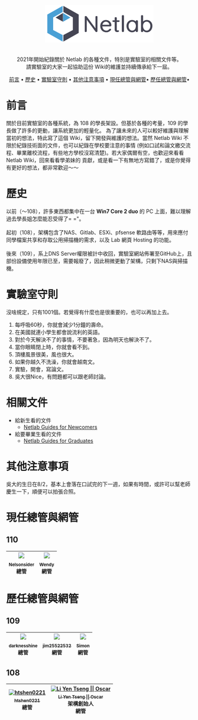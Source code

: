 <h1 align="center">
  <br>

  ![](/img/logo.png)
  <br>
</h1>

<p align="center">
    2021年開始紀錄關於 Netlab 的各種文件，特別是實驗室的相關文件等。<br>請實驗室的大家一起協助這份 Wiki的維護並持續傳承給下一屆。
</p>

<p align="center">
  <a href="#前言">前言</a> •
  <a href="#歷史">歷史</a> •
  <a href="#實驗室守則">實驗室守則</a> •
  <a href="#其他注意事項">其他注意事項</a> •
  <a href="#現任總管與網管">現任總管與網管</a>•
  <a href="#歷任總管與網管">歷任總管與網管</a>•
</p>

# 前言

關於目前實驗室的各種系統，為 108 的學長架設。但基於各種的考量，109 的學長做了許多的更動，讓系統更加的輕量化。
為了讓未來的人可以較好維護與理解當初的想法，特此寫了這個 Wiki，留下開發與維護的想法。當然 Netlab Wiki 不限於紀錄技術面的文件，也可以紀錄在學校要注意的事情 (例如口試和論文繳交流程、畢業離校流程，有些地方學校沒寫清楚)。若大家偶爾有空，也歡迎來看看 Netlab Wiki，回來看看學弟妹的 貢獻，或是看一下有無地方寫錯了，或是你覺得有更好的想法，都非常歡迎～～

# 歷史

以前（～108），許多東西都集中在一台 **Win7 Core 2 duo** 的 PC 上面，難以理解過去學長姐怎麼能忍受得了= ="。<br><br>
起初（108），架構包含了NAS、Gitlab、ESXi、pfsense 軟路由等等，用來應付同學檔案共享和存取公用掃描機的需求，以及 Lab 網頁 Hosting 的功能。<br><br>
後來（109），系上DNS Server權限被計中收回，實驗室網站佈署至GitHub上，且部份設備使用年限已至，需要報廢了，因此稍微更動了架構，只剩下NAS與掃描機。



# 實驗室守則
沒啥規定，只有1001個。若覺得有什麼也是很重要的，也可以再加上去。

1. 每呼吸60秒，你就會減少1分鐘的壽命。
2. 在美國就連小學生都會說流利的英語。
3. 對於今天解決不了的事情，不要著急，因為明天也解決不了。
4. 當你眼睛閉上時，你就會看不到。
5. 頂樓風景很美，風也很大。
6. 如果你越久不洗澡，你就會越南文。
7. 實驗，開會，寫論文。
8. 吳大很Nice，有問題都可以跟老師討論。

<!-- 1. 任何看似多餘的設定，其實都是必要的，平常請勿更改明明運行正常的設定，Unless you know what you're doing.
2. 作為 Admin 的責任，就是 Linux 裡面第一次輸入`sudo`時的提示訊息：
   - #1) Respect the privacy of others.
   - #2) Think before you type.
   - #3) With great power comes great responsibility.
3. Be stronger than your strongest excuse.
   - 有時可能會覺得：我學這麼多東西幹麻...之類的，別讓找藉口的力氣，勝過學習的動力。
4. 你一定要會 Linux 的常用指令
   - 在 Wiki 裡面的指令都是以 Linux 為主，你可以在 Windows 開 WSL 練習，然後我使用的 Ubuntu 都是 headless server，沒有 GUI，請學會敲指令。
5. Have backbone, disagree and commit.
   - 若有錯誤或是不足的地方，請動手改善。
6. Dive deep
   - 每個文件後面都會有 Dive deep 區塊，如果想了解更多細節，別害怕就直接 dive deep 吧，工程師的價值就是這麼來的。 -->

# 相關文件

- 給新生看的文件
  - [Netlab Guides for Newcomers](general/guides-4-newcomer.md)
- 給要畢業生看的文件
  - [Netlab Guides for Graduates](general/guides-4-graduates.md)

# 其他注意事項

吳大的生日在8/2，基本上會落在口試完的下一週，如果有時間，或許可以幫老師慶生一下，順便可以拍張合照。

# 現任總管與網管

## 110
| [<img src="https://avatars.githubusercontent.com/u/100108074?s=64&v=4" width="100px;"/><br /><sub><b>Nelsonsider </b></sub>](https://github.com/Nelsonsider)<br />總管 | [<img src="https://avatars.githubusercontent.com/u/49807262?v=4" width="100px;"/><br /><sub><b>Wendy </b></sub>](https://github.com/WendyUsingGithub)<br />網管 |
| :---: | :---: |

# 歷任總管與網管

## 109
| [<img src="https://avatars.githubusercontent.com/u/37090553?v=4" width="100px;"/><br /><sub><b>darknesshine </b></sub>](https://github.com/darknesshine)<br />總管 | [<img src="https://avatars.githubusercontent.com/u/25026452?v=4" width="100px;"/><br /><sub><b>jim25522532</b></sub>](https://github.com/jim25522532)<br />網管 | [<img src="https://avatars.githubusercontent.com/u/11294412?v=4" width="100px;"/><br /><sub><b>Simon</b></sub>](https://github.com/hellen6654)<br />網管 |
| :---: | :---: | :---: | 

## 108
| [<img src="https://avatars.githubusercontent.com/u/20513248?v=4" width="100px;" alt="htshen0221"/><br /><sub><b>htshen0221</b></sub>](https://github.com/htshen0221)<br /> 總管| [<img src="https://avatars.githubusercontent.com/u/30722178?v=4" width="100px;" alt="Li Yen Tseng \|\| Oscar"/><br /><sub><b>Li Yen Tseng \|\| Oscar</b></sub>](https://github.com/LYTzeng)<br /> 架構創始人<br>網管<br> |
| :---: | :---: |
